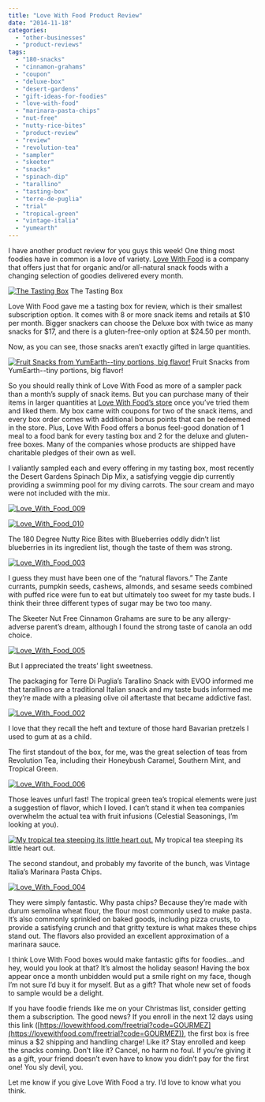 ```yaml
---
title: "Love With Food Product Review"
date: "2014-11-18"
categories:
  - "other-businesses"
  - "product-reviews"
tags:
  - "180-snacks"
  - "cinnamon-grahams"
  - "coupon"
  - "deluxe-box"
  - "desert-gardens"
  - "gift-ideas-for-foodies"
  - "love-with-food"
  - "marinara-pasta-chips"
  - "nut-free"
  - "nutty-rice-bites"
  - "product-review"
  - "review"
  - "revolution-tea"
  - "sampler"
  - "skeeter"
  - "snacks"
  - "spinach-dip"
  - "tarallino"
  - "tasting-box"
  - "terre-de-puglia"
  - "trial"
  - "tropical-green"
  - "vintage-italia"
  - "yumearth"
---
```


I have another product review for you guys this week! One thing most foodies have in common is a love of variety. [Love With Food](https://lovewithfood.com/shop) is a company that offers just that for organic and/or all-natural snack foods with a changing selection of goodies delivered every month.




<div class="caption">

[![The Tasting Box](http://s3.amazonaws.com/thegourmez-wpmedia/2014/11/Love_With_Food_001-399x500.jpg)](http://www.rebeccagomezfarrell.com/2014/11/love-with-food-product-review/love_with_food_001/) The Tasting Box</div>


Love With Food gave me a tasting box for review, which is their smallest subscription option. It comes with 8 or more snack items and retails at $10 per month. Bigger snackers can choose the Deluxe box with twice as many snacks for $17, and there is a gluten-free-only option at $24.50 per month.

Now, as you can see, those snacks aren’t exactly gifted in large quantities.




<div class="caption">

[![Fruit Snacks from YumEarth--tiny portions, big flavor!](http://s3.amazonaws.com/thegourmez-wpmedia/2014/11/Love_With_Food_008-500x332.jpg)](http://www.rebeccagomezfarrell.com/2014/11/love-with-food-product-review/love_with_food_008/) Fruit Snacks from YumEarth--tiny portions, big flavor!</div>


So you should really think of Love With Food as more of a sampler pack than a month’s supply of snack items. But you can purchase many of their items in larger quantities at [Love With Food’s store](https://lovewithfood.com/shop) once you’ve tried them and liked them. My box came with coupons for two of the snack items, and every box order comes with additional bonus points that can be redeemed in the store. Plus, Love With Food offers a bonus feel-good donation of 1 meal to a food bank for every tasting box and 2 for the deluxe and gluten-free boxes. Many of the companies whose products are shipped have charitable pledges of their own as well.

I valiantly sampled each and every offering in my tasting box, most recently the Desert Gardens Spinach Dip Mix, a satisfying veggie dip currently providing a swimming pool for my diving carrots. The sour cream and mayo were not included with the mix.

[![Love_With_Food_009](http://s3.amazonaws.com/thegourmez-wpmedia/2014/11/Love_With_Food_009-332x500.jpg)](http://www.rebeccagomezfarrell.com/2014/11/love-with-food-product-review/love_with_food_009/)

[![Love_With_Food_010](http://s3.amazonaws.com/thegourmez-wpmedia/2014/11/Love_With_Food_010-500x332.jpg)](http://www.rebeccagomezfarrell.com/2014/11/love-with-food-product-review/love_with_food_010/)

The 180 Degree Nutty Rice Bites with Blueberries oddly didn’t list blueberries in its ingredient list, though the taste of them was strong.

[![Love_With_Food_003](http://s3.amazonaws.com/thegourmez-wpmedia/2014/11/Love_With_Food_003-332x500.jpg)](http://www.rebeccagomezfarrell.com/2014/11/love-with-food-product-review/love_with_food_003/)

I guess they must have been one of the “natural flavors.” The Zante currants, pumpkin seeds, cashews, almonds, and sesame seeds combined with puffed rice were fun to eat but ultimately too sweet for my taste buds. I think their three different types of sugar may be two too many.

The Skeeter Nut Free Cinnamon Grahams are sure to be any allergy-adverse parent’s dream, although I found the strong taste of canola an odd choice.

[![Love_With_Food_005](http://s3.amazonaws.com/thegourmez-wpmedia/2014/11/Love_With_Food_005-500x332.jpg)](http://www.rebeccagomezfarrell.com/2014/11/love-with-food-product-review/love_with_food_005/)

But I appreciated the treats’ light sweetness.

The packaging for Terre Di Puglia’s Tarallino Snack with EVOO informed me that tarallinos are a traditional Italian snack and my taste buds informed me they’re made with a pleasing olive oil aftertaste that became addictive fast.

[![Love_With_Food_002](http://s3.amazonaws.com/thegourmez-wpmedia/2014/11/Love_With_Food_002-332x500.jpg)](http://www.rebeccagomezfarrell.com/2014/11/love-with-food-product-review/love_with_food_002/)

I love that they recall the heft and texture of those hard Bavarian pretzels I used to gum at as a child.

The first standout of the box, for me, was the great selection of teas from Revolution Tea, including their Honeybush Caramel, Southern Mint, and Tropical Green.

[![Love_With_Food_006](http://s3.amazonaws.com/thegourmez-wpmedia/2014/11/Love_With_Food_006-500x466.jpg)](http://www.rebeccagomezfarrell.com/2014/11/love-with-food-product-review/love_with_food_006/)

Those leaves unfurl fast! The tropical green tea’s tropical elements were just a suggestion of flavor, which I loved. I can’t stand it when tea companies overwhelm the actual tea with fruit infusions (Celestial Seasonings, I’m looking at you).




<div class="caption">

[![My tropical tea steeping its little heart out.](http://s3.amazonaws.com/thegourmez-wpmedia/2014/11/Love_With_Food_007-332x500.jpg)](http://www.rebeccagomezfarrell.com/2014/11/love-with-food-product-review/love_with_food_007/) My tropical tea steeping its little heart out.</div>


The second standout, and probably my favorite of the bunch, was Vintage Italia’s Marinara Pasta Chips.

[![Love_With_Food_004](http://s3.amazonaws.com/thegourmez-wpmedia/2014/11/Love_With_Food_004-500x332.jpg)](http://www.rebeccagomezfarrell.com/2014/11/love-with-food-product-review/love_with_food_004/)

They were simply fantastic. Why pasta chips? Because they’re made with durum semolina wheat flour, the flour most commonly used to make pasta. It’s also commonly sprinkled on baked goods, including pizza crusts, to provide a satisfying crunch and that gritty texture is what makes these chips stand out. The flavors also provided an excellent approximation of a marinara sauce.

I think Love With Food boxes would make fantastic gifts for foodies…and hey, would you look at that? It’s almost the holiday season! Having the box appear once a month unbidden would put a smile right on my face, though I’m not sure I’d buy it for myself. But as a gift? That whole new set of foods to sample would be a delight.

If you have foodie friends like me on your Christmas list, consider getting them a subscription. The good news? If you enroll in the next 12 days using this link ([https://lovewithfood.com/freetrial?code=GOURMEZ](https://lovewithfood.com/freetrial?code=GOURMEZ)), the first box is free minus a $2 shipping and handling charge! Like it? Stay enrolled and keep the snacks coming. Don’t like it? Cancel, no harm no foul. If you’re giving it as a gift, your friend doesn’t even have to know you didn’t pay for the first one! You sly devil, you.

Let me know if you give Love With Food a try. I’d love to know what you think.
